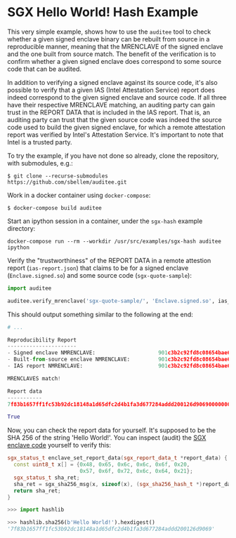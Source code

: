 # SGX Hello World! Hash Example

This very simple example, shows how to use the `auditee` tool to check whether
a given signed enclave binary can be rebuilt from source in a reproducible manner,
meaning that the MRENCLAVE of the signed enclave and the one built from source match.
The benefit of the verification is to confirm whether a given signed enclave does
correspond to some source code that can be audited.

In addition to verifying a signed enclave against its source code, it's also possible
to verify that a given IAS (Intel Attestation Service) report does indeed correspond to
the given signed enclave and source code. If all three have their respective MRENCLAVE
matching, an auditing party can gain trust in the REPORT DATA that is included in the
IAS report. That is, an auditing party can trust that the given source code was indeed
the source code used to build the given signed enclave, for which a remote attestation
report was verified by Intel's Attestation Service. It's important to note that Intel
is a trusted party.

To try the example, if you have not done so already, clone the repository,
with submodules, e.g.:

```shell
$ git clone --recurse-submodules https://github.com/sbellem/auditee.git
```

Work in a docker container using `docker-compose`:

```shell
$ docker-compose build auditee
```

Start an ipython session in a container, under the `sgx-hash` example directory:

```shell
docker-compose run --rm --workdir /usr/src/examples/sgx-hash auditee ipython
```

Verify the "trustworthiness" of the REPORT DATA in a remote attestion report
(`ias-report.json`) that claims to be for a signed enclave (`Enclave.signed.so`)
and some source code (`sgx-quote-sample`):

```python
import auditee

auditee.verify_mrenclave('sgx-quote-sample/', 'Enclave.signed.so', ias_report='ias-report.json')
```

This should output something similar to the following at the end:

```python
# ...

Reproducibility Report
----------------------
- Signed enclave NMRENCLAVE:                    901c3b2c92fd8c08654bae68d858f59c81a6121f81e8998cbf9daf236e2ead74
- Built-from-source enclave NMRENCLAVE:         901c3b2c92fd8c08654bae68d858f59c81a6121f81e8998cbf9daf236e2ead74
- IAS report NMRENCLAVE:                        901c3b2c92fd8c08654bae68d858f59c81a6121f81e8998cbf9daf236e2ead74

MRENCLAVES match!

Report data
-----------
7f83b1657ff1fc53b92dc18148a1d65dfc2d4b1fa3d677284addd200126d90690000000000000000000000000000000000000000000000000000000000000000

True
```

Now, you can check the report data for yourself. It's supposed to be the SHA 256 of
the string 'Hello World!'. You can inspect (audit) the
[SGX enclave code](https://github.com/sbellem/sgx-quote-sample/blob/c950a0e1f89b346c3efb27d2cc41eb4327328adc/Enclave/Enclave.cpp#L140-L146) yourself to verify this:


```cpp
sgx_status_t enclave_set_report_data(sgx_report_data_t *report_data) {
  const uint8_t x[] = {0x48, 0x65, 0x6c, 0x6c, 0x6f, 0x20,
                       0x57, 0x6f, 0x72, 0x6c, 0x64, 0x21};
  sgx_status_t sha_ret;
  sha_ret = sgx_sha256_msg(x, sizeof(x), (sgx_sha256_hash_t *)report_data);
  return sha_ret;
}
```

```python
>>> import hashlib

>>> hashlib.sha256(b'Hello World!').hexdigest()
'7f83b1657ff1fc53b92dc18148a1d65dfc2d4b1fa3d677284addd200126d9069'
```
